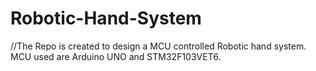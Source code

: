 # Robotic-Hand-System
//The Repo is created to design a MCU controlled Robotic hand system. MCU used are Arduino UNO and STM32F103VET6. 
